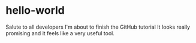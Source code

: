 # hello-world
Salute to all developers
I'm about to finish the GitHub tutorial
It looks really promising and it feels like a very useful tool.
